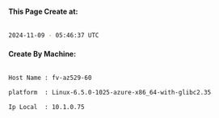 
   
#### This Page Create at:

```bash

2024-11-09 - 05:46:37 UTC

```

#### Create By Machine:

```bash

Host Name : fv-az529-60

platform  : Linux-6.5.0-1025-azure-x86_64-with-glibc2.35

Ip Local  : 10.1.0.75

```


